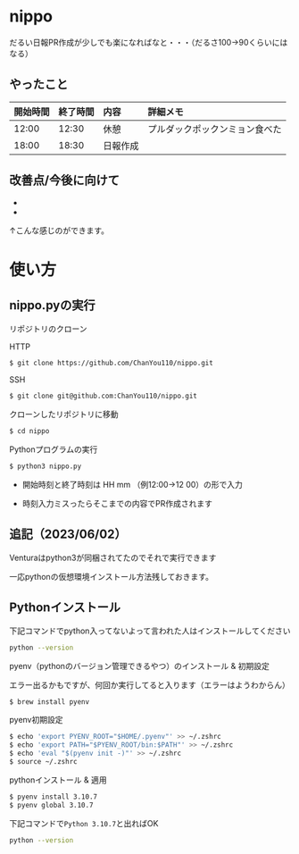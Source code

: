 # nippo
だるい日報PR作成が少しでも楽になればなと・・・（だるさ100→90くらいにはなる）

## やったこと
| 開始時間 | 終了時間 | 内容 | 詳細メモ |
| :-- | :-- | :-- | :-- |
| 12:00 | 12:30 | 休憩 | プルダックポックンミョン食べた |
| 18:00 | 18:30 | 日報作成 |  |

## 改善点/今後に向けて
-
-

↑こんな感じのができます。
# 使い方


## nippo.pyの実行

リポジトリのクローン

HTTP
```sh
$ git clone https://github.com/ChanYou110/nippo.git
```
SSH
```sh
$ git clone git@github.com:ChanYou110/nippo.git
```
クローンしたリポジトリに移動
```sh
$ cd nippo
```
Pythonプログラムの実行
```sh
$ python3 nippo.py
```
- 開始時刻と終了時刻は HH mm （例12:00→12 00）の形で入力

- 時刻入力ミスったらそこまでの内容でPR作成されます

## 追記（2023/06/02）
Venturaはpython3が同梱されてたのでそれで実行できます

一応pythonの仮想環境インストール方法残しておきます。
## Pythonインストール
下記コマンドでpython入ってないよって言われた人はインストールしてください
```sh
python --version
```
pyenv（pythonのバージョン管理できるやつ）のインストール & 初期設定

エラー出るかもですが、何回か実行してると入ります（エラーはようわからん）
```sh
$ brew install pyenv
```
pyenv初期設定
```sh
$ echo 'export PYENV_ROOT="$HOME/.pyenv"' >> ~/.zshrc
$ echo 'export PATH="$PYENV_ROOT/bin:$PATH"' >> ~/.zshrc
$ echo 'eval "$(pyenv init -)"' >> ~/.zshrc
$ source ~/.zshrc
```
pythonインストール & 適用
```sh
$ pyenv install 3.10.7
$ pyenv global 3.10.7
```
下記コマンドで`Python 3.10.7`と出ればOK
```sh
python --version
```
